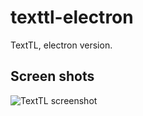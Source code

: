 # texttl-electron
TextTL, electron version.

## Screen shots

![TextTL screenshot](https://github.com/karino2/TextTL/raw/main/misc/screenshots/screenshot01.png)